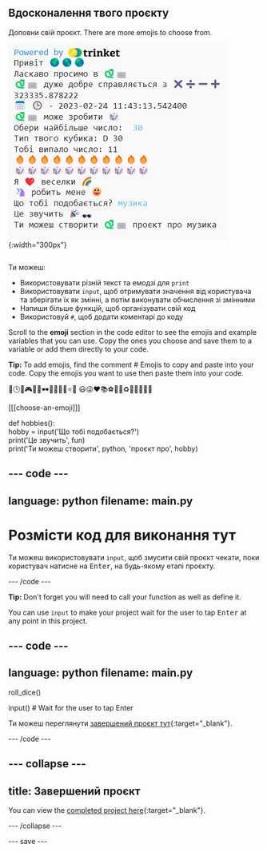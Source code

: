 ## Вдосконалення твого проєкту

<div style="display: flex; flex-wrap: wrap">
<div style="flex-basis: 200px; flex-grow: 1; margin-right: 15px;">
Доповни свій проєкт. There are more emojis to choose from.
  </div>
<div>

![Більш складний проєкт, з більшою кількістю тексту, емодзі та вхідних даних.](images/upgrade_ideas.png){:width="300px"} 

</div>
</div>

Ти можеш:
+ Використовувати різній текст та емодзі для `print`
+ Використовувати `input`, щоб отримувати значення від користувача та зберігати їх як змінні, а потім виконувати обчислення зі змінними
+ Напиши більше функцій, щоб організувати свій код
+ Використовуй `#`, щоб додати коментарі до коду

Scroll to the **emoji** section in the code editor to see the emojis and example variables that you can use. Copy the ones you choose and save them to a variable or add them directly to your code.

**Tip:** To add emojis, find the comment # Emojis to copy and paste into your code. Copy the emojis you want to use then paste them into your code.

📅🕒🎨🎮🔬🎉🕶️🎲🦄🚀💯⭐💛 😃😜❤️📚⚽🎾👟♻️🌳🔥✨🥺🌈

[[[choose-an-emoji]]]

def hobbies():   
hobby = input('Що тобі подобається?')   
print('Це звучить', fun)   
print('Ти можеш створити', python, 'проєкт про', hobby)

--- code ---
---
language: python
filename: main.py
---

# Розмісти код для виконання тут
Ти можеш використовувати `input`, щоб змусити свій проєкт чекати, поки користувач натисне на <kbd>Enter</kbd>, на будь-якому етапі проєкту.

--- /code ---

**Tip:** Don't forget you will need to call your function as well as define it.

You can use `input` to make your project wait for the user to tap <kbd>Enter</kbd> at any point in this project.

--- code ---
---
language: python
filename: main.py
---

roll_dice()

input()  # Wait for the user to tap Enter

Ти можеш переглянути [завершений проєкт тут](https://trinket.io/embed/python/dff729ae04){:target="_blank"}.

--- /code ---

--- collapse ---
---
title: Завершений проєкт
---

You can view the [completed project here](https://editor.raspberrypi.org/en/projects/hello-world-solution){:target="_blank"}.

--- /collapse ---

--- save ---
